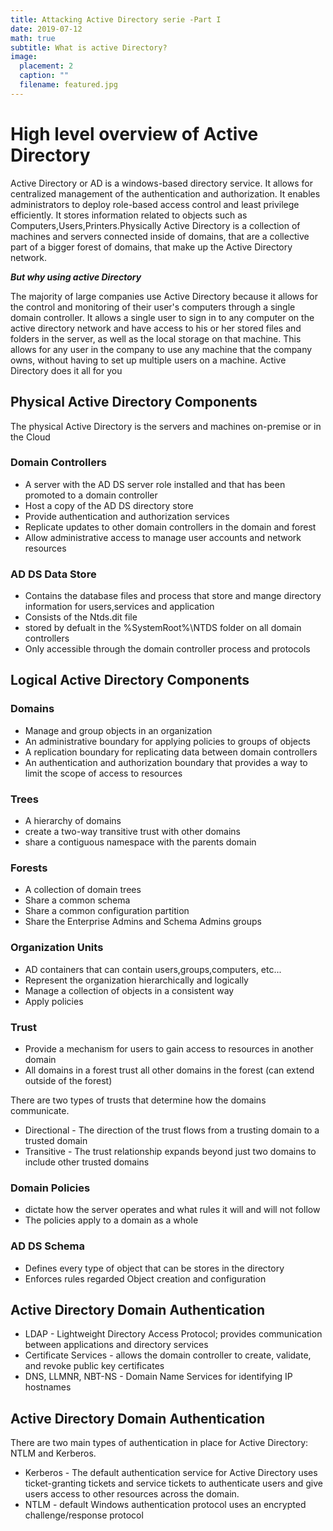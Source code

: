 ```yaml
---
title: Attacking Active Directory serie -Part I
date: 2019-07-12
math: true
subtitle: What is active Directory?
image:
  placement: 2
  caption: ""
  filename: featured.jpg
---
```

# **High level overview of Active Directory**

Active Directory or AD is a windows-based directory service. It allows for centralized management of the authentication and authorization. It enables administrators to deploy role-based access control and least privilege efficiently. It stores information related to objects such as Computers,Users,Printers.Physically Active Directory is a collection of machines and servers connected inside of domains, that are a collective part of a bigger forest of domains, that make up the Active Directory network.

***But why using active Directory***

The majority of large companies use Active Directory because it allows for the control and monitoring of their user's computers through a single domain controller. It allows a single user to sign in to any computer on the active directory network and have access to his or her stored files and folders in the server, as well as the local storage on that machine. This allows for any user in the company to use any machine that the company owns, without having to set up multiple users on a machine. Active Directory does it all for you

## **Physical Active Directory Components**

The physical Active Directory is the servers and machines on-premise or in the Cloud

### Domain Controllers

* A server with the AD DS server role installed and that has been promoted to a domain controller
* Host a copy of the AD DS directory store
* Provide authentication and authorization services
* Replicate updates to other domain controllers in the domain and forest
* Allow administrative access to manage user accounts and network resources

### AD DS Data Store

* Contains the database files and process that store and mange directory information for users,services and application
* Consists of the Ntds.dit file
* stored by defualt in the %SystemRoot%\NTDS folder on all domain controllers
* Only accessible through the domain controller process and protocols



## Logical Active Directory Components

### Domains

* Manage and group objects in an organization
* An administrative boundary for applying policies to groups of objects
* A replication boundary for replicating data between domain controllers
* An authentication and authorization boundary that provides a way to limit the scope of access to resources

### Trees

* A hierarchy of domains
* create a two-way transitive trust with other domains
* share a contiguous namespace with the parents domain

### Forests

* A collection of domain trees
* Share a common schema
* Share a common configuration partition
* Share the Enterprise Admins and Schema Admins groups

### Organization Units

* AD containers that can contain users,groups,computers, etc...
* Represent the organization hierarchically and logically
* Manage a collection of objects in a consistent way
* Apply policies

### Trust

* Provide a mechanism for users to gain access to resources in another domain
* All domains in a forest trust all other domains in the forest (can extend outside of the forest)

There are two types of trusts that determine how the domains communicate.

* Directional - The direction of the trust flows from a trusting domain to a trusted domain
* Transitive - The trust relationship expands beyond just two domains to include other trusted domains

### Domain Policies

* dictate how the server operates and what rules it will and will not follow
* The policies apply to a domain as a whole

### AD DS Schema

* Defines every type of object that can be stores in the directory
* Enforces rules regarded Object creation and configuration



## Active Directory Domain Authentication

* LDAP - Lightweight Directory Access Protocol; provides communication between applications and directory services
* Certificate Services - allows the domain controller to create, validate, and revoke public key certificates
* DNS, LLMNR, NBT-NS - Domain Name Services for identifying IP hostnames



## Active Directory Domain Authentication

There are two main types of authentication in place for Active Directory: NTLM and Kerberos.

* Kerberos - The default authentication service for Active Directory uses ticket-granting tickets and service tickets to authenticate users and give users access to other resources across the domain.
* NTLM - default Windows authentication protocol uses an encrypted challenge/response protocol